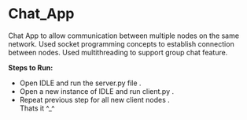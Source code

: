 # Chat_App

Chat App to allow communication between multiple nodes on the same network. Used socket programming concepts to establish connection between nodes. 
Used multithreading to support group chat feature.

**Steps to Run:**
- Open IDLE and run the server.py file .
- Open a new instance of IDLE and run client.py .
- Repeat previous step for all new client nodes .               
Thats it ^_^

